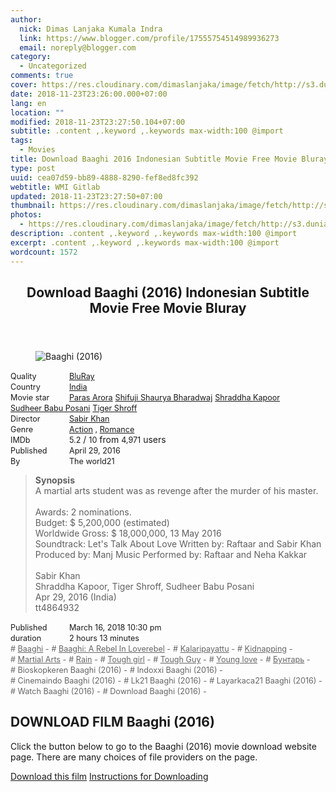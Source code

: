 ```yaml
---
author:
  nick: Dimas Lanjaka Kumala Indra
  link: https://www.blogger.com/profile/17555754514989936273
  email: noreply@blogger.com
category:
  - Uncategorized
comments: true
cover: https://res.cloudinary.com/dimaslanjaka/image/fetch/http://s3.dunia21.net/wp-content/uploads/2017/06/film-baaghi-2016.jpg
date: 2018-11-23T23:26:00.000+07:00
lang: en
location: ""
modified: 2018-11-23T23:27:50.104+07:00
subtitle: .content ,.keyword ,.keywords max-width:100 @import
tags:
  - Movies
title: Download Baaghi 2016 Indonesian Subtitle Movie Free Movie Bluray
type: post
uuid: cea07d59-bb89-4888-8290-fef8ed8fc392
webtitle: WMI Gitlab
updated: 2018-11-23T23:27:50+07:00
thumbnail: https://res.cloudinary.com/dimaslanjaka/image/fetch/http://s3.dunia21.net/wp-content/uploads/2017/06/film-baaghi-2016.jpg
photos:
  - https://res.cloudinary.com/dimaslanjaka/image/fetch/http://s3.dunia21.net/wp-content/uploads/2017/06/film-baaghi-2016.jpg
description: .content ,.keyword ,.keywords max-width:100 @import
excerpt: .content ,.keyword ,.keywords max-width:100 @import
wordcount: 1572
---
```


<div>  <style>  .content *,.keyword *,.keywords * { max-width:100%}   @import url("https://cdnjs.cloudflare.com/ajax/libs/twitter-bootstrap/4.1.3/css/bootstrap.min.css");  .keywords h3 { margin-right: 15px; color: #666 }   .keywords h3::before { content: "#"; }  .keywords h3::after { content: "-"; }  .content h3 { display: inline-block; }  .keywords h3 { display: block }  .content-wrapper {          position: relative      }      .content-wrapper::before {          background: -moz-linear-gradient(top, rgba(255, 255, 255, 0) 0, rgba(255, 255, 255, 1) 100%);          background: -webkit-linear-gradient(top, rgba(255, 255, 255, 0) 0, rgba(255, 255, 255, 1) 100%);          background: linear-gradient(to bottom, rgba(255, 255, 255, 0) 0, rgba(255, 255, 255, 1) 100%);          filter: progid: DXImageTransform.Microsoft.gradient(startColorstr='#00ffffff', endColorstr='#ffffff', GradientType=0);          bottom: 0;          left: 0;          position: absolute;          width: 100%;          color: #fff;          height: 50px;          /*content: '';*/          /*z-index: 3*/      }      .keywords h3 a {          color: #666      }      .content {          position: relative      }      .content h2,      .content h3 {          font-style: normal;          display: inline-block;          font-weight: 400;          margin: 0;          padding: 0;          font-size: 90%      }      .content-media,      .show-more {          font-size: 80%      }      .content h2 {          width: 90px      }      .content-poster {          margin-bottom: 10px      }  </style>  <article class="post"><header class="post-header"><h1 for="title"> <span class="notranslate"> Download Baaghi (2016) Indonesian Subtitle Movie Free Movie Bluray</span> </h1></header><div class="content-wrapper" id="movie-detail"><div class="row toggle-more">  <div class="col-xs-2 content-poster"><figure><img src="https://res.cloudinary.com/dimaslanjaka/image/fetch/http://s3.dunia21.net/wp-content/uploads/2017/06/film-baaghi-2016.jpg" alt="Baaghi (2016)" title="Watch Baaghi (2016) Indonesian Subtitles Streaming Movie Free Download Online" class="img-thumbnail"></figure></div>  <div class="col-xs-10 content">  <div>  <h2> <span class="notranslate"> Quality</span> </h2>  <h3> <span class="notranslate"> <a href="http://web-manajemen.blogspot.com/p/search.html?q=quality%20bluray" title="List of the latest and most complete films on BluRay quality">BluRay</a></span> </h3>  </div>  <div>  <h2> <span class="notranslate"> Country</span> </h2>  <h3> <span class="notranslate"> <a href="http://web-manajemen.blogspot.com/p/search.html?q=country%20india" title="List of the latest and most complete films made in India">India</a></span> </h3>  </div>  <div>  <h2> <span class="notranslate"> Movie star</span> </h2>  <h3> <span class="notranslate"> <a href="http://web-manajemen.blogspot.com/p/search.html?q=artist%20paras%20arora">Paras Arora</a></span> </h3>  <h3> <span class="notranslate"> <a href="http://web-manajemen.blogspot.com/p/search.html?q=artist%20shifuji%20shaurya%20bharadwaj">Shifuji Shaurya Bharadwaj</a></span> </h3>  <h3> <span class="notranslate"> <a href="http://web-manajemen.blogspot.com/p/search.html?q=artist%20shraddha%20kapoor">Shraddha Kapoor</a></span> </h3>  <h3> <span class="notranslate"> <a href="http://web-manajemen.blogspot.com/p/search.html?q=artist%20sudheer%20babu%20posani">Sudheer Babu Posani</a></span> </h3>  <h3> <span class="notranslate"> <a href="http://web-manajemen.blogspot.com/p/search.html?q=artist%20tiger%20shroff">Tiger Shroff</a></span> </h3>  </div>  <div>  <h2> <span class="notranslate"> Director</span> </h2>  <h3> <span class="notranslate"> <a href="http://web-manajemen.blogspot.com/p/search.html?q=director%20sabir%20khan">Sabir Khan</a></span> </h3>  </div>  <div>  <h2> <span class="notranslate"> Genre</span> </h2>  <h3> <span class="notranslate"> <a href="http://web-manajemen.blogspot.com/p/search.html?q=genre%20action" title="List of the latest and most complete films Genres">Action</a> , <a href="http://web-manajemen.blogspot.com/p/search.html?q=genre%20romance" title="List of the latest and most complete films Genres">Romance</a></span> </h3>  </div>  <div>  <h2> <span class="notranslate"> IMDb</span> </h2>  <h3> <span class="notranslate"> 5.2</span> </h3> <span class="notranslate"> /</span> <h3> <span class="notranslate"> 10</span> </h3> <span class="notranslate"> from</span> <h3> <span class="notranslate"> 4,971</span> </h3> <span class="notranslate"> users</span> </div>  <div>  <h2> <span class="notranslate"> Published</span> </h2>  <h3> <span class="notranslate"> April 29, 2016</span> </h3>  </div>  <div>  <h2> <span class="notranslate"> By</span> </h2>  <h3> <span class="notranslate"> The world21</span> </h3>  </div>  <blockquote> <span class="notranslate"> <strong>Synopsis</strong></span> <br><span class="notranslate"> A martial arts student was as revenge after the murder of his master.</span> <br><br><span class="notranslate"> Awards: 2 nominations.</span> <br><span class="notranslate"> Budget: $ 5,200,000 (estimated)</span> <br><span class="notranslate"> Worldwide Gross: $ 18,000,000, 13 May 2016</span> <br><span class="notranslate"> Soundtrack: Let's Talk About Love Written by: Raftaar and Sabir Khan Produced by: Manj Music Performed by: Raftaar and Neha Kakkar</span> <br><span><br></span> <span class="notranslate"> <span>Sabir Khan</span></span> <span><br></span> <span class="notranslate"> <span>Shraddha Kapoor, Tiger Shroff, Sudheer Babu Posani</span></span> <span><br></span> <span class="notranslate"> <span>Apr 29, 2016 (India)</span></span> <span><br></span> <span class="notranslate"> <span>tt4864932</span></span> <span><br></span> </blockquote>  <div>  <h2> <span class="notranslate"> Published</span> </h2>  <h3> <span class="notranslate"> March 16, 2018 10:30 pm</span> </h3>  </div>  <div>  <h2> <span class="notranslate"> duration</span> </h2>  <h3> <span class="notranslate"> 2 hours 13 minutes</span> </h3>  </div>  <div class="keywords">  <h3> <span class="notranslate"> <a href="http://web-manajemen.blogspot.com/p/search.html?q=tag%20baaghi">Baaghi</a></span> </h3>  <h3> <span class="notranslate"> <a href="http://web-manajemen.blogspot.com/p/search.html?q=tag%20baaghi%20a%20rebel%20in%20loverebel">Baaghi: A Rebel In Loverebel</a></span> </h3>  <h3> <span class="notranslate"> <a href="http://web-manajemen.blogspot.com/p/search.html?q=tag%20kalaripayattu">Kalaripayattu</a></span> </h3>  <h3> <span class="notranslate"> <a href="http://web-manajemen.blogspot.com/p/search.html?q=tag%20kidnapping">Kidnapping</a></span> </h3>  <h3> <span class="notranslate"> <a href="http://web-manajemen.blogspot.com/p/search.html?q=tag%20martial%20arts">Martial Arts</a></span> </h3>  <h3> <span class="notranslate"> <a href="http://web-manajemen.blogspot.com/p/search.html?q=tag%20rain">Rain</a></span> </h3>  <h3> <span class="notranslate"> <a href="http://web-manajemen.blogspot.com/p/search.html?q=tag%20tough%20girl">Tough girl</a></span> </h3>  <h3> <span class="notranslate"> <a href="http://web-manajemen.blogspot.com/p/search.html?q=tag%20tough%20guy">Tough Guy</a></span> </h3>  <h3> <span class="notranslate"> <a href="http://web-manajemen.blogspot.com/p/search.html?q=tag%20young%20love">Young love</a></span> </h3>  <h3> <span class="notranslate"> <a href="http://web-manajemen.blogspot.com/p/search.html?q=tag%20%D0%B1%D1%83%D0%BD%D1%82%D0%B0%D1%80%D1%8C">Бунтарь</a></span> </h3>  <h3> <span class="notranslate"> Bioskopkeren Baaghi (2016)</span> </h3>  <h3> <span class="notranslate"> Indoxxi Baaghi (2016)</span> </h3>  <h3> <span class="notranslate"> Cinemaindo Baaghi (2016)</span> </h3>  <h3> <span class="notranslate"> Lk21 Baaghi (2016)</span> </h3>  <h3> <span class="notranslate"> Layarkaca21 Baaghi (2016)</span> </h3>  <h3> <span class="notranslate"> Watch Baaghi (2016)</span> </h3>  <h3> <span class="notranslate"> Download Baaghi (2016)</span> </h3>  </div>  </div>  </div></div></article><div class="download-movie" id="download-movie">  <h2> <span class="notranslate"> DOWNLOAD FILM Baaghi (2016)</span> </h2>  <p> <span class="notranslate"> Click the button below to go to the Baaghi (2016) movie download website page.</span> <span class="notranslate"> There are many choices of file providers on the page.</span> </p> <a href="//webmanajemen.com/page/safelink.html?url=aHR0cDovL2RsLmxheWFya2FjYTIxLnZpcC9nZXQvYmFhZ2hpLTIwMTY=" target="_blank" class="btn btn-success" rel="nofollow noopener"><i class="fa-download"></i></a> <span class="notranslate"> <a href="//webmanajemen.com/page/safelink.html?url=aHR0cDovL2RsLmxheWFya2FjYTIxLnZpcC9nZXQvYmFhZ2hpLTIwMTY=" target="_blank" class="btn btn-success" rel="nofollow noopener">Download this film</a></span> <a href="http://web-manajemen.blogspot.com/p/search.html?q=petunjuk%20cara%20download%20film" target="_blank" class="btn btn-default"><i class="fa-info-circled"></i></a> <span class="notranslate"> <a href="http://web-manajemen.blogspot.com/p/search.html?q=petunjuk%20cara%20download%20film" target="_blank" class="btn btn-default">Instructions for Downloading</a></span> </div>  </div><script type="text/javascript">  var ouo_token="2NDiMv2q",exclude_domains=["web-manajemen.blogspot.com",location.host];       </script>  <script src="//cdn.ouo.io/js/full-page-script.js"></script>